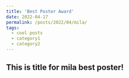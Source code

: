 ```yaml
---
title: 'Best Poster Award'
date: 2022-04-17
permalink: /posts/2022/04/mila/
tags:
  - cool posts
  - category1
  - category2
---
```


This is title for mila best poster!
------